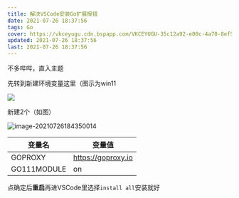 ```yaml
---
title: 解决VSCode安装Go扩展报错
date: 2021-07-26 18:37:56
tags: Go
cover: https://vkceyugu.cdn.bspapp.com/VKCEYUGU-35c12a92-e00c-4a70-8ef5-7bc728310bb5/a12e31fc-68cf-49f0-b51f-277450416e0d.png
updated: 2021-07-26 18:37:56
last: 2021-07-26 18:37:56
---
```


不多哔哔，直入主题

先转到新建环境变量这里（图示为win11

![](https://asstes.thun888.xyz/file/pic-bed/2021/07/70d23cfa483b297e2dd987502cc7e683.webp)

新建2个（如图）

![image-20210726184350014](https://asstes.thun888.xyz/file/pic-bed/2021/09/ad8580f69486b02efda6957d9714ddd7.webp)

|变量名|变量值|
|-|-|
|GOPROXY|https://goproxy.io|
|GO111MODULE|on|

点确定后**重启**再进VSCode里选择`install all`安装就好